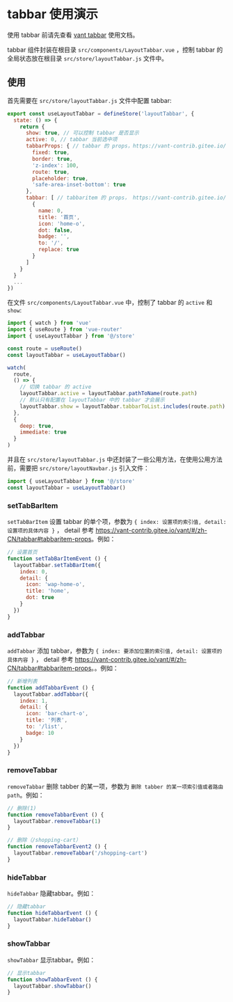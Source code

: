 # tabbar 使用演示

使用 tabbar 前请先查看 [vant tabbar](https://vant-contrib.gitee.io/vant/#/zh-CN/tabbar) 使用文档。

tabbar 组件封装在根目录 `src/components/LayoutTabbar.vue` ，控制 tabbar 的全局状态放在根目录 `src/store/layoutTabbar.js` 文件中。

## 使用

首先需要在 `src/store/layoutTabbar.js` 文件中配置 tabbar:

```js
export const useLayoutTabbar = defineStore('layoutTabbar', {
  state: () => {
    return {
      show: true, // 可以控制 tabbar 是否显示
      active: 0, // tabbar 当前选中项
      tabbarProps: { // tabbar 的 props，https://vant-contrib.gitee.io/vant/#/zh-CN/tabbar#tabbar-props
        fixed: true,
        border: true,
        'z-index': 100,
        route: true,
        placeholder: true,
        'safe-area-inset-bottom': true
      },
      tabbar: [ // tabbaritem 的 props， https://vant-contrib.gitee.io/vant/#/zh-CN/tabbar#tabbaritem-props
        {
          name: 0,
          title: '首页',
          icon: 'home-o',
          dot: false,
          badge: '',
          to: '/',
          replace: true
        }
      ]
    }
  }
  ...
})
```

在文件 `src/components/LayoutTabbar.vue` 中，控制了 tabbar 的 `active` 和 `show`:

```js
import { watch } from 'vue'
import { useRoute } from 'vue-router'
import { useLayoutTabbar } from '@/store'

const route = useRoute()
const layoutTabbar = useLayoutTabbar()

watch(
  route,
  () => {
    // 切换 tabbar 的 active
    layoutTabbar.active = layoutTabbar.pathToName(route.path)
    // 默认只有配置在 layoutTabbar 中的 tabbar 才会展示
    layoutTabbar.show = layoutTabbar.tabbarToList.includes(route.path)
  },
  {
    deep: true,
    immediate: true
  }
)
```

并且在 `src/store/layoutTabbar.js` 中还封装了一些公用方法，在使用公用方法前，需要把 `src/store/layoutNavbar.js` 引入文件：

```js
import { useLayoutTabbar } from '@/store'
const layoutTabbar = useLayoutTabbar()
```

### setTabBarItem

`setTabBarItem` 设置 tabbar 的单个项，参数为 `{ index: 设置项的索引值, detail: 设置项的具体内容 }` ， detail 参考 <https://vant-contrib.gitee.io/vant/#/zh-CN/tabbar#tabbaritem-props>。例如：

```js
// 设置首页
function setTabBarItemEvent () {
  layoutTabbar.setTabBarItem({
    index: 0,
    detail: {
      icon: 'wap-home-o',
      title: 'home',
      dot: true
    }
  })
}
```

### addTabbar

`addTabbar` 添加 tabbar，参数为 `{ index: 要添加位置的索引值, detail: 设置项的具体内容 }` ， detail 参考 <https://vant-contrib.gitee.io/vant/#/zh-CN/tabbar#tabbaritem-props>。。例如：

```js
// 新增列表
function addTabbarEvent () {
  layoutTabbar.addTabbar({
    index: 1,
    detail: {
      icon: 'bar-chart-o',
      title: '列表',
      to: '/list',
      badge: 10
    }
  })
}
```

### removeTabbar

`removeTabbar` 删除 tabber 的某一项，参数为 `删除 tabber 的某一项索引值或者路由path`。例如：

```js
// 删除(1)
function removeTabbarEvent () {
  layoutTabbar.removeTabbar(1)
}

// 删除（/shopping-cart）
function removeTabbarEvent2 () {
  layoutTabbar.removeTabbar('/shopping-cart')
}
```

### hideTabbar

`hideTabbar` 隐藏tabbar。例如：

```js
// 隐藏tabbar
function hideTabbarEvent () {
  layoutTabbar.hideTabbar()
}
```

### showTabbar

`showTabbar` 显示tabbar。例如：

```js
// 显示tabbar
function showTabbarEvent () {
  layoutTabbar.showTabbar()
}
```
